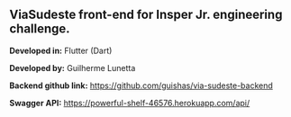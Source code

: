 ## ViaSudeste front-end for Insper Jr. engineering challenge.

**Developed in:** Flutter (Dart)

**Developed by:** Guilherme Lunetta

**Backend github link:** https://github.com/guishas/via-sudeste-backend

**Swagger API:** https://powerful-shelf-46576.herokuapp.com/api/
